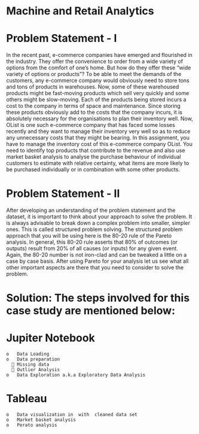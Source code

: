  
# Machine and Retail Analytics
# Problem Statement - I 
  In the recent past, e-commerce companies have emerged and flourished in the industry. They offer the convenience to order from a wide   variety of options from the comfort of one’s home. But how do they offer these “wide variety of options or products”?
  To be able to meet the demands of the customers, any e-commerce company would obviously need to store tons and tons of products in warehouses. Now, some of these warehoused products might be fast-moving products which sell very quickly and some others might be slow-moving.
  Each of the products being stored incurs a cost to the company in terms of space and maintenance. Since storing these products obviously add to the costs that the company incurs, it is absolutely necessary for the organisations to plan their inventory well.
  Now, OList is one such e-commerce company that has faced some losses recently and they want to manage their inventory very well so as to reduce any unnecessary costs that they might be bearing.
  In this assignment, you have to manage the inventory cost of this e-commerce company OList. You need to identify top products that contribute to the revenue and also use market basket analysis to analyse the purchase behaviour of individual customers to estimate with relative certainty, what items are more likely to be purchased individually or in combination with some other products.
# Problem Statement - II 
  After developing an understanding of the problem statement and the dataset, it is important to think about your approach to solve the problem. It is always advisable to break down a complex problem into smaller, simpler ones. This is called structured problem solving.
  The structured problem approach that you will be using here is the 80-20 rule of the Pareto analysis. In general, this 80-20 rule asserts that 80% of outcomes (or outputs) result from 20% of all causes (or inputs) for any given event. Again, the 80-20 number is not iron-clad and can be tweaked a little on a case by case basis. After using Pareto for your analysis let us see what all other important aspects are there that you need to consider to solve the problem.

# Solution:  The steps involved for this case study are mentioned below:
  # Jupiter Notebook
    o	Data Loading
    o	Data preparation 
      	Missing data
      	Outlier Analysis
    o	Data Exploration a.k.a Exploratory Data Analysis
  # Tableau  
    o	Data visualization in  with  cleaned data set
    o	Market basket analysis
    o	Perato analysis

